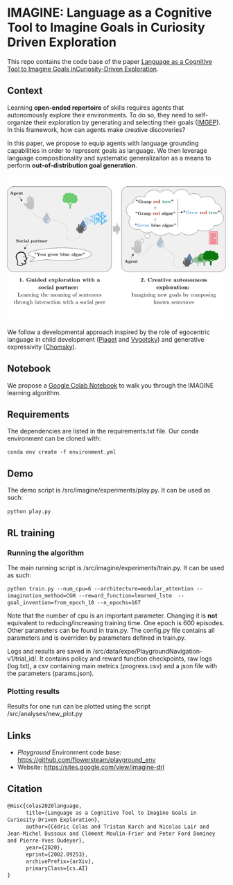 # IMAGINE: Language as a Cognitive Tool to Imagine Goals in Curiosity Driven Exploration

This repo contains the code base of the paper [Language as a Cognitive Tool to Imagine Goals inCuriosity-Driven Exploration](https://arxiv.org/pdf/2002.09253.pdf).

## Context 

Learning __open-ended repertoire__ of skills requires agents that autonomously explore their environments. To do so, they need to self-organize their exploration by generating and selecting their goals ([IMGEP](https://arxiv.org/abs/1708.02190)). In this framework, how can agents make creative discoveries?

In this paper, we propose to equip agents with language grounding capabilities in order to represent goals as language. We then leverage language compositionality and systematic generalizaiton as a means to perform __out-of-distribution goal generation__.

<img src="fig/thumbnail_v6.png" alt="Paris" class="center">


We follow a developmental approach inspired by the role of egocentric language in child development ([Piaget](https://books.google.fr/books/about/The_Language_and_Thought_of_the_Child.html?id=WYoEXQLGRLEC&redir_esc=y) and [Vygotsky](https://www.marxists.org/archive/vygotsky/works/1934/tool-symbol.htm)) and generative expressivity ([Chomsky](https://books.google.fr/books?hl=en&lr=&id=SNeHkMXHcd8C&oi=fnd&pg=PR5&dq=noam+chomsky+syntactic+structures&ots=AW4uSxTupP&sig=o76nScH_zdA62OOimmxpwvNe8hs#v=onepage&q=noam%20chomsky%20syntactic%20structures&f=false)).

## Notebook


We propose a [Google Colab Notebook](https://colab.research.google.com/drive/1G9LmvhbvR40XJ-cysgP6zynBnq_fHY63#scrollTo=HmGFArOeXvps) to walk you through the IMAGINE learning algorithm. 

## Requirements

The dependencies are listed in the requirements.txt file. Our conda environment can be cloned with:
```
conda env create -f environment.yml
```

## Demo

The demo script is /src/imagine/experiments/play.py. It can be used as such:

```python play.py```

## RL training


### Running the algorithm

The main running script is /src/imagine/experiments/train.py. It can be used as such:

```
python train.py --num_cpu=6 --architecture=modular_attention --imagination_method=CGH --reward_function=learned_lstm  --goal_invention=from_epoch_10 --n_epochs=167
```

Note that the number of cpu is an important parameter. Changing it is **not** equivalent to reducing/increasing training time. One epoch is 600 episodes. Other parameters can be
 found in train.py. The config.py file contains all parameters and is overriden by parameters defined in train.py.
 
 Logs and results are saved in /src/data/expe/PlaygroundNavigation-v1/trial_id/. It contains policy and reward function checkpoints, raw logs (log.txt), a csv containing main metrics (progress.csv) and a json file with the parameters (params.json).
 
### Plotting results
 
 Results for one run can be plotted using the script /src/analyses/new_plot.py
 
 ## Links
 
- _Playground_ Environment code base: https://github.com/flowersteam/playground_env
- Website: https://sites.google.com/view/imagine-drl

## Citation

```
@misc{colas2020language,
      title={Language as a Cognitive Tool to Imagine Goals in Curiosity-Driven Exploration}, 
      author={Cédric Colas and Tristan Karch and Nicolas Lair and Jean-Michel Dussoux and Clément Moulin-Frier and Peter Ford Dominey and Pierre-Yves Oudeyer},
      year={2020},
      eprint={2002.09253},
      archivePrefix={arXiv},
      primaryClass={cs.AI}
}
```


